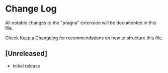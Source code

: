 # Change Log

All notable changes to the "pragna" extension will be documented in this file.

Check [Keep a Changelog](http://keepachangelog.com/) for recommendations on how to structure this file.

## [Unreleased]

- Initial release